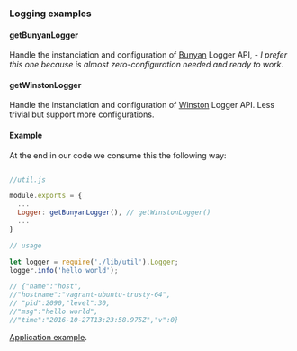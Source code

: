### Logging examples 

#### getBunyanLogger

Handle the instanciation and configuration of [Bunyan](https://github.com/trentm/node-bunyan) Logger API, - *I prefer this one because is almost zero-configuration needed and ready to work*.  

#### getWinstonLogger

Handle the instanciation and configuration of [Winston](https://github.com/winstonjs/winston) Logger API. Less trivial but support more configurations.


#### Example

At the end in our code we consume this the following way:

```javascript

//util.js

module.exports = {
  ...
  Logger: getBunyanLogger(), // getWinstonLogger()
  ...
}

// usage

let logger = require('./lib/util').Logger;
logger.info('hello world');

// {"name":"host",
//"hostname":"vagrant-ubuntu-trusty-64",
// "pid":2090,"level":30,
//"msg":"hello world",
//"time":"2016-10-27T13:23:58.975Z","v":0}
```


[Application example](https://bitbucket.org/bankaudigroup/cesar-template).
